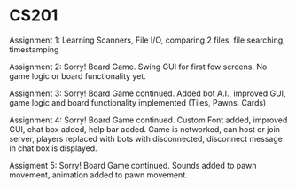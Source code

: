 # CS201
Assignment 1:
Learning Scanners, File I/O, comparing 2 files, file searching, timestamping

Assignment 2:
Sorry! Board Game. Swing GUI for first few screens. No game logic or board functionality yet.

Assignment 3: 
Sorry! Board Game continued. Added bot A.I., improved GUI, game logic and board functionality implemented (Tiles, Pawns, Cards)

Assignment 4:
Sorry! Board Game continued. Custom Font added, improved GUI, chat box added, help bar added. Game is networked, can host or join server, players replaced with bots with disconnected, disconnect message in chat box is displayed.

Assigment 5: 
Sorry! Board Game continued. Sounds added to pawn movement, animation added to pawn movement.

